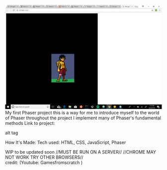 ![phaser_Practice](public/screenshot.png)
My first Phaser project
this is a way for me to introduce myself to the world of Phaser throughout the project I implement many of Phaser's fundamental methods
Link to project:

alt tag

How It's Made:
Tech used: HTML, CSS, JavaScript, Phaser



WIP to be updated soon
//MUST BE RUN ON A SERVER//
//CHROME MAY NOT WORK TRY OTHER BROWSERS//  
credit: (Youtube: Gamesfromscratch ) 
